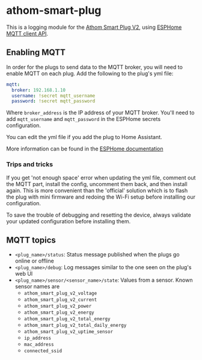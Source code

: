 # athom-smart-plug

This is a logging module for the [Athom Smart Plug V2](https://www.athom.tech/blank-1/esphome-au-plug),
using [ESPHome MQTT client API](https://esphome.io/components/mqtt.html).

## Enabling MQTT

In order for the plugs to send data to the MQTT broker, you will need to enable MQTT on each plug. Add the following to
the plug's yml file:

```yaml
mqtt:
  broker: 192.168.1.10
  username: !secret mqtt_username
  password: !secret mqtt_password
```

Where `broker_address` is the IP address of your MQTT broker. You'll need to add `mqtt_username` and `mqtt_password` in 
the ESPHome secrets configuration.

You can edit the yml file if you add the plug to Home Assistant.

More information can be found in the [ESPHome documentation](https://esphome.io/components/mqtt.html)

### Trips and tricks

If you get 'not enough space' error when updating the yml file, comment out the MQTT part, install the config, uncomment
them back, and then install again. This is more convenient than the 'official' solution which is to flash the plug with
mini firmware and redoing the Wi-Fi setup before installing our configuration.

To save the trouble of debugging and resetting the device, always validate your updated configuration before installing
them.

## MQTT topics

- `<plug_name>/status`: Status message published when the plugs go online or offline
- `<plug_name>/debug`: Log messages similar to the one seen on the plug's web UI
- `<plug_name>/sensor/<sensor_name>/state`: Values from a sensor. Known sensor names are
    - `athom_smart_plug_v2_voltage`
    - `athom_smart_plug_v2_current`
    - `athom_smart_plug_v2_power`
    - `athom_smart_plug_v2_energy`
    - `athom_smart_plug_v2_total_energy`
    - `athom_smart_plug_v2_total_daily_energy`
    - `athom_smart_plug_v2_uptime_sensor`
    - `ip_address`
    - `mac_address`
    - `connected_ssid`